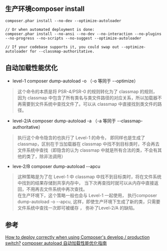 ## 生产环境composer install
```
composer.phar install --no-dev --optimize-autoloader

// Or when automated deployment is done:
composer.phar install --no-ansi --no-dev --no-interaction --no-plugins --no-progress --no-scripts --no-suggest --optimize-autoloader

// If your codebase supports it, you could swap out --optimize-autoloader for --classmap-authoritative. 
```

## 自动加载性能优化
* level-1
composer dump-autoload -o （-o 等同于 --optimize）    
> 这个命令的本质是将 PSR-4/PSR-0 的规则转化为了 classmap 的规则， 因为 classmap 中包含了所有类名与类文件路径的对应关系，所以加载器不再需要到文件系统中查找文件了。可以从 classmap 中直接找到类文件的路径。

* level-2/A
composer dump-autoload -a （-a 等同于 --classmap-authoritative）    
> 执行这个命令隐含的也执行了 Level-1 的命令， 即同样也是生成了 classmap，区别在于当加载器在 classmap 中找不到目标类时，不会再去文件系统中查找（即隐含的认为 classmap 中就是所有合法的类，不会有其他的类了，除非法调用）

* leve-2/B
composer dump-autoload --apcu
> 这种策略是为了在 Level-1 中 classmap 中找不到目标类时，将在文件系统中找到的结果存储到共享内存中， 当下次再查找时就可以从内存中直接返回，不用再去文件系统中再次查找。  
> 在生产环境下，这个策略一般也会与 Level-1 一起使用， 执行composer dump-autoload -o --apcu, 这样，即使生产环境下生成了新的类，只需要文件系统中查找一次即可被缓存 ， 弥补了Level-2/A 的缺陷。

## 参考
[How to deploy correctly when using Composer's develop / production switch?](https://stackoverflow.com/questions/21721495/how-to-deploy-correctly-when-using-composers-develop-production-switch)
[composer autoload 自动加载性能优化指南](https://blog.csdn.net/zhouyuqi1/article/details/81098650)
